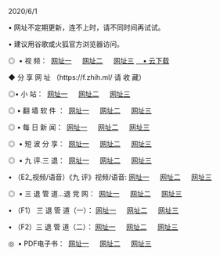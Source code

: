 <p>2020/6/1
<p>• 网址不定期更新，连不上时，请不同时间再试试。
<p>• 建议用谷歌或火狐官方浏览器访问。
<p>◎  • 视 频： 
<a href="http://hil.aud.bar/" target="_blank">网址一</a> 　 
<a href="http://htt.aud.bar/" target="_blank">网址二</a> 　 
<a href="http://hqe.aud.bar/b.html" target="_blank">网址三</a>
<a href="https://yadi.sk/d/d0sUeAOpal3njw" target="_blank">　• 云下载 </a></p>
<p>◆ 分 享 网 址 （https://f.zhih.ml/ 请 收 藏） </p>

<p>◎•  小 站：  
<a href="http://hil.aud.bar/f.html" target="_blank">网址一</a> 　 
<a href="http://htt.aud.bar/h.html" target="_blank">网址二</a> 　 
<a href="http://hqe.aud.bar/k/" target="_blank">网址三</a></p><p>

<p>◎  • 翻 墙 软 件 ：  
<a href="http://hil.aud.bar/ff/" target="_blank">网址一</a> 　 
<a href="http://htt.aud.bar/s/read/a1_nd.html" target="_blank">网址二</a> 　 
<a href="http://hqe.aud.bar/ff/index.html" target="_blank">网址三</a></p>
<p>◎  • 每 日 新 闻：  
<a href="http://hil.aud.bar/day/" target="_blank">网址一</a> 　 
<a href="http://htt.aud.bar/day/" target="_blank">网址二</a> 　 
<a href="http://htt.aud.bar/day/index.html" target="_blank">网址三</a></p>
<p>◎   • 短 波 分 享：  
<a href="http://hil.aud.bar/h/" target="_blank">网址一</a> 　 
<a href="http://hqe.aud.bar/h/" target="_blank">网址二</a> 　 
<a href="http://htt.aud.bar/h/index.html" target="_blank">网址三</a></p>
<p>◎   • 九 评.三 退：  
<a href="http://hil.aud.bar/t/" target="_blank">网址一</a> 　 
<a href="http://hqe.aud.bar/v2/index.html" target="_blank">网址二</a> 　 
<a href="http://htt.aud.bar/tt/index.html" target="_blank">网址三</a> 　</p>
<p>  • （E2_视频/语音）《九 评》视频/语音: 
<a href="http://hil.aud.bar/7738.html" target="_blank">网址一</a> 　 
<a href="http://hqe.aud.bar/7614.html" target="_blank">网址二</a> 　 
<a href="http://htt.aud.bar/7633.html" target="_blank">网址三</a></p>
<p>◎   • 三 退 管 道...退 党 网：  
<a href="http://hil.aud.bar/go/td1.html" target="_blank">网址一</a> 　 
<a href="http://hqe.aud.bar/go/td2.html" target="_blank">网址二</a> 　 
<a href="http://htt.aud.bar/go/td3.html" target="_blank">网址三</a></p>
<p>  • （F1） 三 退 管 道（一）： 
<a href="http://hil.aud.bar/dd/" target="_blank">网址一</a> 　 
<a href="http://hqe.aud.bar/s/read/a1_tdx.html" target="_blank">网址二</a> 　 
<a href="http://htt.aud.bar/dd/" target="_blank">网址三</a></p>
<p>  • （F2）三 退 管 道（二）： 
<a href="http://hqe.aud.bar/d/" target="_blank">网址一</a> 　 
<a href="http://hil.aud.bar/d/index.html" target="_blank">网址二</a> 　 
<a href="http://htt.aud.bar/d/" target="_blank">网址三</a></p>
<p>◎   • PDF电子书：  
<a href="http://hil.aud.bar/p/" target="_blank">网址一</a> 　 
<a href="http://htt.aud.bar/p/index.html" target="_blank">网址二</a> 　 
<a href="http://hqe.aud.bar/p/" target="_blank">网址三</a></p>

